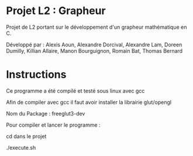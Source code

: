 # Projet L2 : Grapheur
Projet de L2 portant sur le développement d'un grapheur mathématique en C.

Développé par : Alexis Aoun, Alexandre Dorcival, Alexandre Lam, Doreen Dumilly, Killian Allaire, Manon Bourguignon, Romain Bat, Thomas Bernard

# Instructions

Ce programme a été compilé et testé sous linux avec gcc

Afin de compiler avec gcc il faut avoir installer la librairie glut/opengl

Nom du Package : freeglut3-dev

Pour compiler et lancer le programme : 

cd dans le projet

./execute.sh
